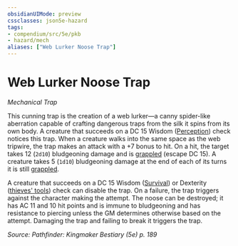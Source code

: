 ```yaml
---
obsidianUIMode: preview
cssclasses: json5e-hazard
tags:
- compendium/src/5e/pkb
- hazard/mech
aliases: ["Web Lurker Noose Trap"]
---
```

# Web Lurker Noose Trap
*Mechanical Trap*  

This cunning trap is the creation of a web lurker—a canny spider-like aberration capable of crafting dangerous traps from the silk it spins from its own body. A creature that succeeds on a DC 15 Wisdom ([Perception](2-Mechanics/CLI/rules/skills.md#Perception)) check notices this trap. When a creature walks into the same space as the web tripwire, the trap makes an attack with a +7 bonus to hit. On a hit, the target takes 12 (`2d10`) bludgeoning damage and is [grappled](2-Mechanics/CLI/rules/conditions.md#grappled) (escape DC 15). A creature takes 5 (`1d10`) bludgeoning damage at the end of each of its turns it is still [grappled](2-Mechanics/CLI/rules/conditions.md#grappled).

A creature that succeeds on a DC 15 Wisdom ([Survival](2-Mechanics/CLI/rules/skills.md#Survival)) or Dexterity ([thieves' tools](2-Mechanics/CLI/items/thieves-tools.md)) check can disable the trap. On a failure, the trap triggers against the character making the attempt. The noose can be destroyed; it has AC 11 and 10 hit points and is immune to bludgeoning and has resistance to piercing unless the GM determines otherwise based on the attempt. Damaging the trap and failing to break it triggers the trap.

*Source: Pathfinder: Kingmaker Bestiary (5e) p. 189*
